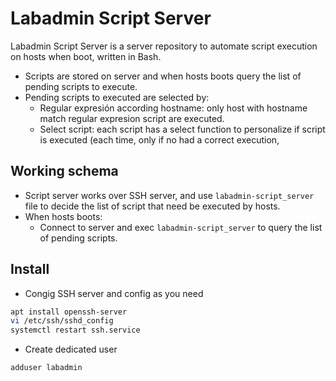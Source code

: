 # Labadmin Script Server
Labadmin Script Server is a server repository to automate script execution on hosts when boot, written in Bash.
  * Scripts are stored on server and when hosts boots query the list of pending scripts to execute.
  * Pending scripts to executed are selected by:
    * Regular expresión according hostname: only host with hostname match regular expresion script are executed.
    * Select script: each script has a select function to personalize if script is executed (each time, only if no had a correct execution, 

## Working schema
  * Script server works over SSH server, and use `labadmin-script_server` file to decide the list of script that need be executed by hosts.
  * When hosts boots:
    * Connect to server and exec `labadmin-script_server` to query the list of pending scripts.
    
  
## Install
  * Congig SSH server and config as you need
```bash
apt install openssh-server
vi /etc/ssh/sshd_config
systemctl restart ssh.service
 ```
  * Create dedicated user
```bash
adduser labadmin
 ```

